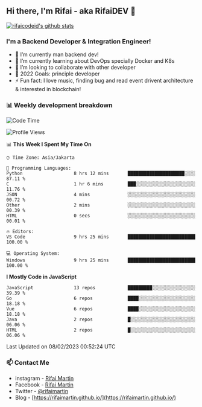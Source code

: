 ## Hi there, I'm Rifai - aka RifaiDEV 👋

[![rifaicodeid's github stats](https://github-readme-stats.vercel.app/api?username=rifaimartin)](https://github.com/rifaimartin/rifaimartin)

### I'm a Backend Developer & Integration Engineer!
- 🔭 I’m currently man backend dev!
- 🌱 I’m currently learning about DevOps specially Docker and K8s
- 👯 I’m looking to collaborate with other developer
- 🥅 2022 Goals: principle developer
- ⚡ Fun fact: I love music, finding bug and read event drivent architecture & interested in blockchain! 

### 📊 Weekly development breakdown

<!--START_SECTION:waka-->
![Code Time](http://img.shields.io/badge/Code%20Time-99%20hrs%2050%20mins-blue)

![Profile Views](http://img.shields.io/badge/Profile%20Views-0-blue)

📊 **This Week I Spent My Time On** 

```text
⌚︎ Time Zone: Asia/Jakarta

💬 Programming Languages: 
Python                   8 hrs 12 mins       █████████████████████░░░░   87.11 % 
C                        1 hr 6 mins         ███░░░░░░░░░░░░░░░░░░░░░░   11.76 % 
JSON                     4 mins              ░░░░░░░░░░░░░░░░░░░░░░░░░   00.72 % 
Other                    2 mins              ░░░░░░░░░░░░░░░░░░░░░░░░░   00.39 % 
HTML                     0 secs              ░░░░░░░░░░░░░░░░░░░░░░░░░   00.01 % 

🔥 Editors: 
VS Code                  9 hrs 25 mins       █████████████████████████   100.00 % 

💻 Operating System: 
Windows                  9 hrs 25 mins       █████████████████████████   100.00 % 

```

**I Mostly Code in JavaScript** 

```text
JavaScript               13 repos            █████████░░░░░░░░░░░░░░░░   39.39 % 
Go                       6 repos             ████░░░░░░░░░░░░░░░░░░░░░   18.18 % 
Vue                      6 repos             ████░░░░░░░░░░░░░░░░░░░░░   18.18 % 
Java                     2 repos             █░░░░░░░░░░░░░░░░░░░░░░░░   06.06 % 
HTML                     2 repos             █░░░░░░░░░░░░░░░░░░░░░░░░   06.06 % 

```



 Last Updated on 08/02/2023 00:52:24 UTC
<!--END_SECTION:waka-->

### 📫 Contact Me
- instagram - [Rifai Martin](https://www.instagram.com/rifaimartin/)
- Facebook - [Rifai Martin](https://www.facebook.com/muhammad.rifai.33449138/)
- Twitter - [@rifaimartin](https://twitter.com/rifaimartin)
- Blog - [https://rifaimartin.github.io/](https://rifaimartin.github.io/)
